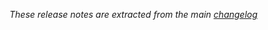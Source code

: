*These release notes are extracted from the main [changelog](https://github.com/ZotyDev/Minecraft-Maxinuta/blob/main/CHANGELOG.md)*
